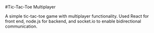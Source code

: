 #Tic-Tac-Toe Multiplayer

A simple tic-tac-toe game with multiplayer functionality. Used React for front end, node.js for backend, and socket.io to enable bidirectional communication.
